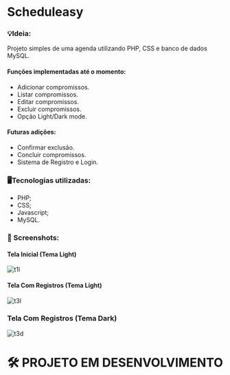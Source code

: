 # Scheduleasy

### 💡Ideia:
Projeto simples de uma agenda  utilizando PHP, CSS e banco de dados MySQL.

#### Funções implementadas até o momento:

 * Adicionar compromissos.
 * Listar compromissos.
 * Editar compromissos.
 * Excluir compromissos.
 * Opção Light/Dark mode.

#### Futuras adições:
 * Confirmar exclusão.
 * Concluir compromissos.
 * Sistema de Registro e Login.

### 🖥️Tecnologias utilizadas:

- PHP;
- CSS;
- Javascript;
- MySQL.

### 📸 Screenshots:

#### Tela Inicial (Tema Light)

![t1l](https://user-images.githubusercontent.com/51165259/128094305-764c9052-a47d-4979-9259-855bd77fe0d0.png)


#### Tela Com Registros (Tema Light)

![t3l](https://user-images.githubusercontent.com/51165259/128095215-778d1302-f3f2-4cc1-8e53-1dfc033285f6.png)


### Tela Com Registros (Tema Dark)

![t3d](https://user-images.githubusercontent.com/51165259/128095460-f8eccb1a-3d7f-49b5-b4c5-d4b624fe8dad.png)


# 🛠 PROJETO EM DESENVOLVIMENTO
